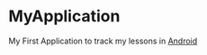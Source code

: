 MyApplication
=============

My First Application to track my lessons in <a href ="developer.android.com">Android</a>

